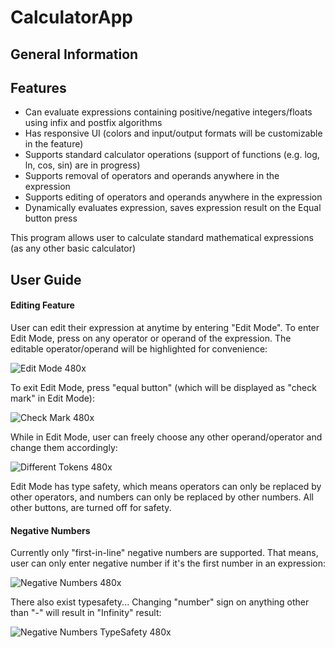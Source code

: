 # CalculatorApp

## General Information
## Features
- Can evaluate expressions containing positive/negative integers/floats using infix and postfix algorithms
- Has responsive UI (colors and input/output formats will be customizable in the feature)
- Supports standard calculator operations (support of functions (e.g. log, ln, cos, sin) are in progress)
- Supports removal of operators and operands anywhere in the expression
- Supports editing of operators and operands anywhere in the expression
- Dynamically evaluates expression, saves expression result on the Equal button press

This program allows user to calculate standard mathematical expressions (as any other basic calculator)

## User Guide

#### Editing Feature
User can edit their expression at anytime by entering "Edit Mode". To enter Edit Mode, press on any operator or operand of the expression. The editable operator/operand will be highlighted for convenience:

![Edit Mode 480x](https://user-images.githubusercontent.com/38502074/168490142-7a79b457-643f-422e-b40d-80a688ae7c1d.gif)


To exit Edit Mode, press "equal button" (which will be displayed as "check mark" in Edit Mode):

![Check Mark 480x](https://user-images.githubusercontent.com/38502074/168490139-551bea81-c349-415b-ae77-df1787858f77.gif)


While in Edit Mode, user can freely choose any other operand/operator and change them accordingly:

![Different Tokens 480x](https://user-images.githubusercontent.com/38502074/168490135-135269b0-f173-4652-8ffe-ac0dd3c0d7e9.gif)

Edit Mode has type safety, which means operators can only be replaced by other operators, and numbers can only be replaced by other numbers. All other buttons, are turned off for safety. 


#### Negative Numbers
Currently only "first-in-line" negative numbers are supported. That means, user can only enter negative number if it's the first number in an expression:

![Negative Numbers 480x](https://user-images.githubusercontent.com/38502074/168862259-b1a9d4e6-6234-4569-9231-7f384d60f1a4.gif)

There also exist typesafety... Changing "number" sign on anything other than "-" will result in "Infinity" result:

![Negative Numbers TypeSafety 480x](https://user-images.githubusercontent.com/38502074/168896802-56977ba3-c7b0-416b-8dc9-e690dc4fbfc4.gif)
